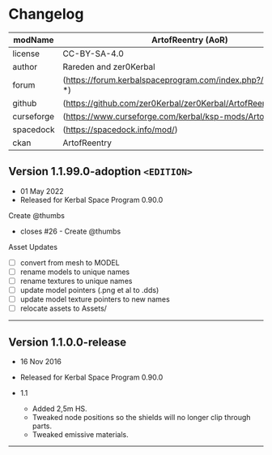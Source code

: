 ﻿# Changelog  
  
| modName    | ArtofReentry (AoR)                                              |
| ---------- | --------------------------------------------------------------- |
| license    | CC-BY-SA-4.0                                                    |
| author     | Rareden and zer0Kerbal                                          |
| forum      | (https://forum.kerbalspaceprogram.com/index.php?/topic/89638-*) |
| github     | (https://github.com/zer0Kerbal/zer0Kerbal/ArtofReentry)         |
| curseforge | (https://www.curseforge.com/kerbal/ksp-mods/ArtofReentry)       |
| spacedock  | (https://spacedock.info/mod/)                                   |
| ckan       | ArtofReentry                                                    |

## Version 1.1.99.0-adoption `<EDITION>`

* 01 May 2022
* Released for Kerbal Space Program 0.90.0

Create @thumbs
* closes #26 - Create @thumbs


Asset Updates
* [ ] convert from mesh to MODEL
* [ ] rename models to unique names
* [ ] rename textures to unique names
* [ ] update model pointers (.png et al to .dds)
* [ ] update model texture pointers to new names
* [ ] relocate assets to Assets/

---

## Version 1.1.0.0-release

* 16 Nov 2016
* Released for Kerbal Space Program 0.90.0

* 1.1
  * Added 2,5m HS.
  * Tweaked node positions so the shields will no longer clip through parts.
  * Tweaked emissive materials.

---

<!-- CC BY-ND 4.0 zer0Kerbal -->
